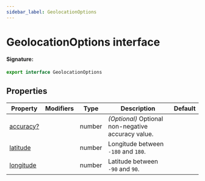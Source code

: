 ```yaml
---
sidebar_label: GeolocationOptions
---
```


# GeolocationOptions interface

#### Signature:

```typescript
export interface GeolocationOptions
```

## Properties

| Property                                                 | Modifiers | Type   | Description                                               | Default |
| -------------------------------------------------------- | --------- | ------ | --------------------------------------------------------- | ------- |
| [accuracy?](./puppeteer.geolocationoptions.accuracy.md)  |           | number | <i>(Optional)</i> Optional non-negative accuracy value.   |         |
| [latitude](./puppeteer.geolocationoptions.latitude.md)   |           | number | Longitude between <code>-180</code> and <code>180</code>. |         |
| [longitude](./puppeteer.geolocationoptions.longitude.md) |           | number | Latitude between <code>-90</code> and <code>90</code>.    |         |
